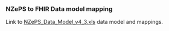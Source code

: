 ### NZePS to FHIR Data model mapping

Link to [NZePS_Data_Model_v4_3.xls](https://github.com/HL7NZ/mdr/raw/master/NZePS_Data_Model_v4_3.xls) data model and mappings.  